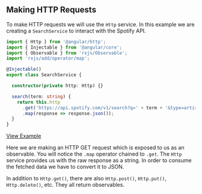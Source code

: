 ## Making HTTP Requests

To make HTTP requests we will use the `Http` service. In this example we are creating a `SearchService` to interact with the Spotify API.

```ts
import { Http } from '@angular/http';
import { Injectable } from '@angular/core';
import { Observable } from 'rxjs/Observable';
import 'rxjs/add/operator/map';

@Injectable()
export class SearchService {

  constructor(private http: Http) {}

  search(term: string) {
    return this.http
      .get('https://api.spotify.com/v1/search?q=' + term + '&type=artist')
      .map(response => response.json());
  }
}
```

[View Example](http://plnkr.co/edit/C8Zv9i?p=preview)

Here we are making an HTTP GET request which is exposed to us as an observable. You will notice the `.map` operator chained to `.get`. The `Http` service provides us with the raw response as a string. In order to consume the fetched data we have to convert it to JSON.

In addition to `Http.get()`, there are also `Http.post()`, `Http.put()`, `Http.delete()`, etc. They all return observables.
